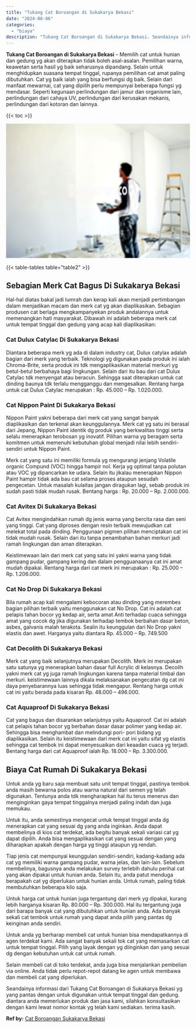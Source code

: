```yaml
---
title: "Tukang Cat Boroangan di Sukakarya Bekasi"
date: "2024-08-06"
categories: 
  - "biaya"
description: "Tukang Cat Boroangan di Sukakarya Bekasi. Seandainya informasi dari Tukang Cat Boroangan di Sukakarya Bekasi yg yang pantas dengan untuk digunakan untuk temp..."
---
```


**Tukang Cat Boroangan di Sukakarya Bekasi** – Memilih cat untuk hunian dan gedung yg akan diterapkan tidak boleh asal-asalan. Pemilihan warna, keawetan serta hasil yg baik seharusnya dipandang. Selain untuk menghidupkan suasana tempat tinggal, rupanya pemilihan cat amat paling dibutuhkan. Cat yg baik ialah yang bisa berfungsi dg baik. Selain dari manfaat mewarnai, cat yang dipilih perlu mempunyai beberapa fungsi yg mendasar. Seperti kegunaan perlindungan dari jamur dan organisme lain, perlindungan dari cahaya UV, perlindungan dari kerusakan mekanis, perlindungan dari kotoran dan lainnya.

{{< toc >}}

![Tukang Cat Boroangan di Sukakarya Bekasi](/images/jasa-cat-murah21.png)

{{< table-tables table="table2" >}}

## Sebagian Merk Cat Bagus Di Sukakarya Bekasi

Hal-hal diatas bakal jadi lumrah dan kerap kali akan menjadi pertimbangan dalam menjadikan macam dan merk cat yg akan diaplikasikan. Sebagian produsen cat berlaga mengkampanyekan produk andalannya untuk memenangkan hati masyarakat. Dibawah ini adalah beberapa merk cat untuk tempat tinggal dan gedung yang acap kali diaplikasikan:

### Cat Dulux Catylac Di Sukakarya Bekasi

Diantara beberapa merk yg ada di dalam industry cat, Dulux catylax adalah bagian dari merk yang terbaik. Teknologi yg digunakan pada produk ini ialah Chroma-Brite, serta produk ini tdk mengaplikasikan material merkuri yg betul-betul berbahaya bagi lingkungan. Selain dari itu bau dari cat Dulux Catylac tdk menyengat atau beracun. Sehingga saat diterapkan untuk cat dinding baunya tdk terlalu mengganggu dan mengesalkan. Rentang harga untuk cat Dulux Catylac merupakan : Rp. 45.000 – Rp. 1.020.000.

### Cat Nippon Paint Di Sukakarya Bekasi

Nippon Paint yakni beberapa dari merk cat yang sangat banyak diaplikasikan dan terkenal akan keunggulannya. Merk cat yg satu ini berasal dari Jepang, Nippon Paint identik dg produk yang berkwalitas tinggi serta selalu menerapkan terobosan yg inovatif. Pilihan warna yg beragam serta komitmen untuk memenuhi kebutuhan global menjadi nilai lebih sendiri-sendiri untuk Nippon Paint.

Merk cat yang satu ini memiliki formula yg mengurangi jenjang Volatile organic Compund (VOC) hingga hampir nol. Kerja yg optimal tanpa polutan atau VOC yg dipancarkan ke udara. Selain itu jikalau menerapkan Nippon Paint hampir tidak ada bau cat selama proses ataupun sesudah pengecetan. Untuk masalah kulaitas jangan diragukan lagi, sebab produk ini sudah pasti tidak mudah rusak. Bentang harga : Rp. 20.000 – Rp. 2.000.000.

### Cat Avitex Di Sukakarya Bekasi

Cat Avitex mengindahkan rumah dg jenis warna yang bercita rasa dan seni yang tinggi. Cat yang diproses dengan resin terbaik mewujudkan cat melekat total pada dinding. Penggunaan pigmen pilihan menciptakan cat ini tidak mudah rusak. Selain dari itu tanpa penambahan bahan merkuri jadi ramah lingkungan dan aman diterapkan.

Keistimewaan lain dari merk cat yang satu ini yakni warna yang tidak gampang pudar, gampang kering dan dalam pengguanaanya cat ini amat mudah dipakai. Rentang harga dari cat merk ini merupakan : Rp. 25.000 – Rp. 1.206.000.

### Cat No Drop Di Sukakarya Bekasi

Bila rumah acap kali mengalami kebocoran atau dinding yang merembes bagian pilihan terbaik yaitu menggunakan cat No Drop. Cat ini adalah cat pelapis tahan bocor yg kedap air, serta amat Anti terhadap cuaca sehingga amat yang cocok dg jika digunakan terhadap tembok berbahan dasar beton, asbes, galvanis malah terakota. Sealin itu keunggulan dari No Drop yakni elastis dan awet. Harganya yaitu diantara Rp. 45.000 – Rp. 749.500

### Cat Decolith Di Sukakarya Bekasi

Merk cat yang baik selanjutnya merupakan Decolith. Merk ini merupakan satu satunya yg menerapkan bahan dasar full Acrylic di kelasnya. Decolih yakni merk cat yg juga ramah lingkungan karena tanpa material timbal dan merkuri. keistimewaan lainnya dikala melaksanakan pengecatan dg cat ini daya penyebarannya luas sehingga tidak mengapur. Rentang harga untuk cat ini yaitu berada pada kisaran Rp. 48.000 – 496.000.

### Cat Aquaproof Di Sukakarya Bekasi

Cat yang bagus dan disarankan selanjutnya yaitu Aquaproof. Cat ini adalah cat pelapis tahan bocor yg berbahan dasar dasar polimer yang kedap air. Sehingga bisa menghambat dan melindungi pori- pori bidang yg diaplikasikan. Selain itu keistimewaan dari merk cat ini yaitu sifat yg elastis sehingga cat tembok ini dapat menyesuaikan dari keaadan cuaca yg terjadi. Bentang harga dari cat Aquaproof ialah Rp. 18.000 – Rp. 3.300.000.

## Biaya Cat Rumah Di Sukakarya Bekasi

Untuk anda yg baru saja membuat satu unit tempat tinggal, pastinya tembok anda masih bewarna polos atau warna natural dari semen yg telah digunakan. Tentunya anda tdk mengharapkan hal itu terus menerus dan menginginkan gaya tempat tinggalnya menjadi paling indah dan juga memukau.

Untuk itu, anda semestinya mengecat untuk tempat tinggal anda dg menerapkan cat yang sesuai dg yang anda inginkan. Anda dapat membelinya di kios cat terdekat, ada begitu banyak sekali variasi cat yg dapat dipilih. Anda bisa mengaplikasikan cat yang sesuai dengan yang diharapkan apakah dengan harga yg tinggi ataupun yg rendah.

Tiap jenis cat mempunyai keunggulan sendiri-sendiri, kadang-kadang ada cat yg memiliki warna gampang pudar, warna jelas, dan lain-lain. Sebelum membelinya, bagusnya anda melakukan survey terlebih dahulu perihal cat yang akan dipakai untuk hunian anda. Selain itu, anda patut menduga berapakah cat yg diperlukan untuk hunian anda. Untuk rumah, paling tidak membutuhkan beberapa kilo saja.

Untuk harga cat untuk hunian juga tergantung dari merk yg dipakai, kurang lebih harganya kisaran Rp. 80.000 – Rp. 300.000. Hal itu tergantung juga dari barapa banyak cat yang dibutuhkan untuk hunian anda. Ada banyak sekali cat tembok untuk rumah yang dapat anda pilih yang pantas dg keinginan anda sendiri.

Untuk anda yg berharap membeli cat untuk hunian bisa mendapatkannya di agen terdekat kami. Ada sangat banyak sekali tok cat yang memasarkan cat untuk tempat tinggal. Pilih yang layak dengan yg diinginkan dan yang sesuai dg dengan kebutuhan untuk cat untuk rumah.

Selain membeli cat di toko terdekat, anda juga bisa menjalankan pembelian via online. Anda tidak perlu repot-repot datang ke agen untuk membawa dan membeli cat yang diperlukan.

Seandainya informasi dari Tukang Cat Boroangan di Sukakarya Bekasi yg yang pantas dengan untuk digunakan untuk tempat tinggal dan gedung. diantara anda memerlukan produk dan jasa kami, silahkan konsultasikan dengan kami lewat nomor kontak yg telah kami sediakan. terima kasih.

**Ref by:** [Cat Boroangan Sukakarya Bekasi](https://id.wikipedia.org/wiki/Cat)
